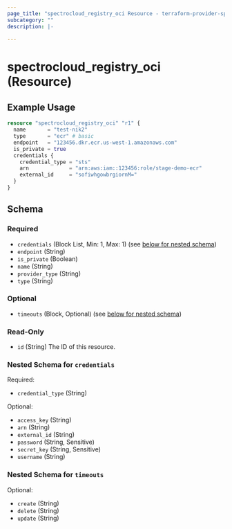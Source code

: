 ```yaml
---
page_title: "spectrocloud_registry_oci Resource - terraform-provider-spectrocloud"
subcategory: ""
description: |-
  
---
```


# spectrocloud_registry_oci (Resource)

  

## Example Usage

```terraform
resource "spectrocloud_registry_oci" "r1" {
  name       = "test-nik2"
  type       = "ecr" # basic
  endpoint   = "123456.dkr.ecr.us-west-1.amazonaws.com"
  is_private = true
  credentials {
    credential_type = "sts"
    arn             = "arn:aws:iam::123456:role/stage-demo-ecr"
    external_id     = "sofiwhgowbrgiornM="
  }
}
```


<!-- schema generated by tfplugindocs -->
## Schema

### Required

- `credentials` (Block List, Min: 1, Max: 1) (see [below for nested schema](#nestedblock--credentials))
- `endpoint` (String)
- `is_private` (Boolean)
- `name` (String)
- `provider_type` (String)
- `type` (String)

### Optional

- `timeouts` (Block, Optional) (see [below for nested schema](#nestedblock--timeouts))

### Read-Only

- `id` (String) The ID of this resource.

<a id="nestedblock--credentials"></a>
### Nested Schema for `credentials`

Required:

- `credential_type` (String)

Optional:

- `access_key` (String)
- `arn` (String)
- `external_id` (String)
- `password` (String, Sensitive)
- `secret_key` (String, Sensitive)
- `username` (String)


<a id="nestedblock--timeouts"></a>
### Nested Schema for `timeouts`

Optional:

- `create` (String)
- `delete` (String)
- `update` (String)